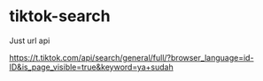 # tiktok-search

Just url api

https://t.tiktok.com/api/search/general/full/?browser_language=id-ID&is_page_visible=true&keyword=ya+sudah
